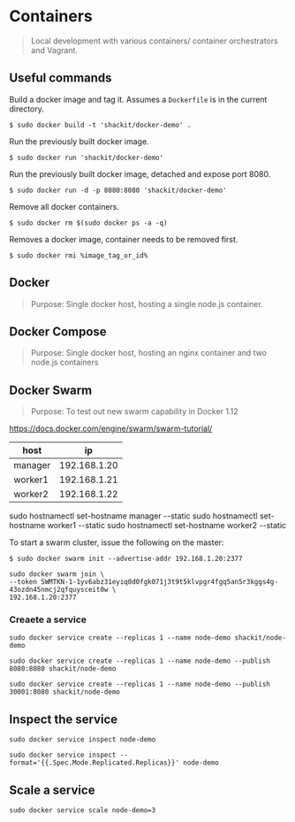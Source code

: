 # Containers

> Local development with various containers/ container orchestrators and Vagrant.

## Useful commands

Build a docker image and tag it. Assumes a `Dockerfile` is in the current directory.

	$ sudo docker build -t 'shackit/docker-demo' .

Run the previously built docker image.

	$ sudo docker run 'shackit/docker-demo'

Run the previously built docker image, detached and expose port 8080.

	$ sudo docker run -d -p 8080:8080 'shackit/docker-demo'

Remove all docker containers.

	$ sudo docker rm $(sudo docker ps -a -q)

Removes a docker image, container needs to be removed first.

	$ sudo docker rmi %image_tag_or_id%

## Docker

> Purpose: Single docker host, hosting a single node.js container.

## Docker Compose

> Purpose: Single docker host, hosting an nginx container and two node.js containers

## Docker Swarm

> Purpose: To test out new swarm capability in Docker 1.12

https://docs.docker.com/engine/swarm/swarm-tutorial/

| host| ip  |
| --- | --- |
| manager |	192.168.1.20 |
| worker1	|	192.168.1.21 |
| worker2	|	192.168.1.22 |

sudo hostnamectl set-hostname manager --static
sudo hostnamectl set-hostname worker1 --static
sudo hostnamectl set-hostname worker2 --static

To start a swarm cluster, issue the following on the master:

	$ sudo docker swarm init --advertise-addr 192.168.1.20:2377

	sudo docker swarm join \
    --token SWMTKN-1-1yv6abz31eyiq0d0fgk071j3t9t5klvpgr4fgq5an5r3kggs4g-43ozdn45nmcj2qfquysceit0w \
    192.168.1.20:2377

### Creaete a service

	sudo docker service create --replicas 1 --name node-demo shackit/node-demo

	sudo docker service create --replicas 1 --name node-demo --publish 8080:8080 shackit/node-demo

	sudo docker service create --replicas 1 --name node-demo --publish 30001:8080 shackit/node-demo

## Inspect the service

	sudo docker service inspect node-demo

	sudo docker service inspect --format='{{.Spec.Mode.Replicated.Replicas}}' node-demo

## Scale a service

	sudo docker service scale node-demo=3
